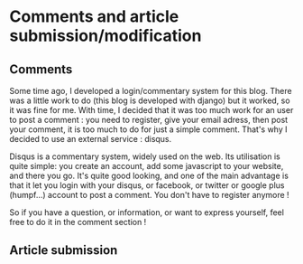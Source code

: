 # Comments and article submission/modification

## Comments

Some time ago, I developed a login/commentary system for this blog. There was a little work to do (this blog
is developed with django) but it worked, so it was fine for me. With time, I decided that it was too much
work for an user to post a comment : you need to register, give your email adress, then post your comment,
it is too much to do for just a simple comment. That's why I decided to use an external service : disqus.

Disqus is a commentary system, widely used on the web. Its utilisation is quite simple: you create an account,
 add some javascript to your website, and there you go. It's quite good looking, and one of the main advantage 
is that it let you login with your disqus, or facebook, or twitter or google plus (humpf...) account to post 
a comment. You don't have to register anymore !

So if you have a question, or information, or want to express yourself, feel free to do it in the comment
section !

## Article submission


    
